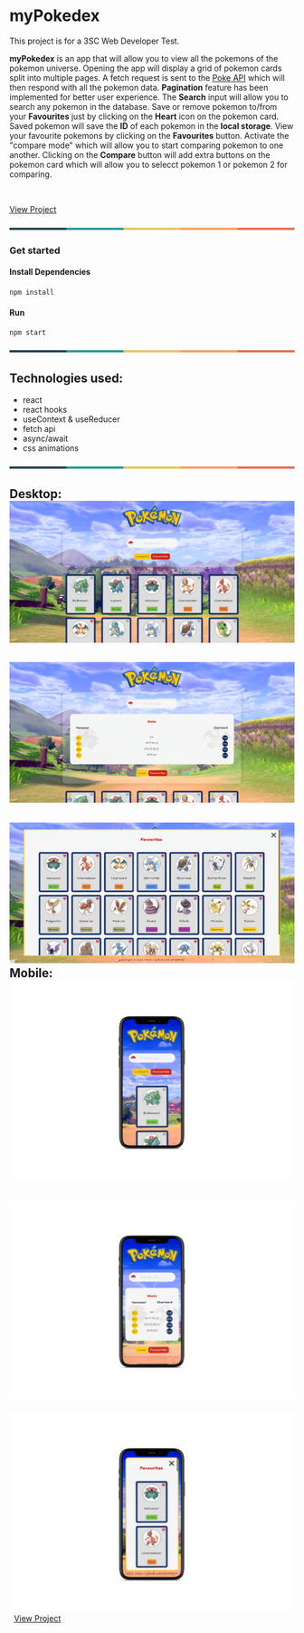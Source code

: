 # myPokedex

This project is for a 3SC Web Developer Test. 

**myPokedex** is an app that will allow you to view all the pokemons of the pokemon universe. Opening the app will display a grid of pokemon cards split into multiple pages. A fetch request is sent to the [Poke API](https://pokeapi.co/) which will then respond with all the pokemon data. **Pagination** feature has been implemented for better user experience. The **Search** input will allow you to search any pokemon in the database. Save or remove pokemon to/from your **Favourites** just by clicking on the **Heart** icon on the pokemon card. Saved pokemon will save the **ID** of each pokemon in the **local storage**. View your favourite pokemons by clicking on the **Favourites** button. Activate the "compare mode" which will allow you to start comparing pokemon to one another. Clicking on the **Compare** button will add extra buttons on the pokemon card which will allow you to selecct pokemon 1 or pokemon 2 for comparing. 

&nbsp;

[View Project](https://my-pokedex-nu.vercel.app/)

![This is an image](https://raw.githubusercontent.com/philipHinch/underline/main/underline.png)

### Get started

#### Install Dependencies

```
npm install
```

#### Run

```
npm start
```

![This is an image](https://raw.githubusercontent.com/philipHinch/underline/main/underline.png)

## Technologies used:

- react
- react hooks
- useContext & useReducer
- fetch api
- async/await
- css animations

![This is an image](https://raw.githubusercontent.com/philipHinch/underline/main/underline.png)

Desktop:
&nbsp;
![This is an image](https://github.com/philipHinch/my_pokedex/blob/main/src/assets/previews/pokedex_desktop_preview.png?raw=true)
---
![This is an image](https://github.com/philipHinch/my_pokedex/blob/main/src/assets/previews/pokedex_desktop_preview_2.png?raw=true)
---
![This is an image](https://github.com/philipHinch/my_pokedex/blob/main/src/assets/previews/pokedex_desktop_preview_3.png?raw=true)
Mobile:
![This is an image](https://github.com/philipHinch/my_pokedex/blob/main/src/assets/previews/pokedex_mobile_preview.jpg?raw=true)
---
![This is an image](https://github.com/philipHinch/my_pokedex/blob/main/src/assets/previews/pokedex_mobile_preview_2.jpg?raw=true)
---
![This is an image](https://github.com/philipHinch/my_pokedex/blob/main/src/assets/previews/pokedex_mobile_preview_3.jpg?raw=true)
&nbsp;
[View Project](https://my-pokedex-nu.vercel.app/)





